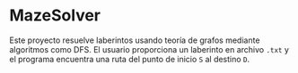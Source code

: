 # MazeSolver
Este proyecto resuelve laberintos usando teoría de grafos mediante algoritmos como DFS. El usuario proporciona un laberinto en archivo `.txt` y el programa encuentra una ruta del punto de inicio `S` al destino `D`.
